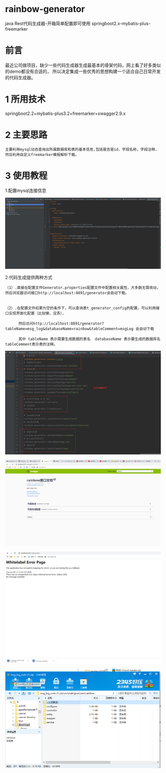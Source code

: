 # rainbow-generator

java Rest代码生成器-开箱简单配置即可使用  springboot2.x-mybatis-plus-freemarker

# 前言

最近公司做项目，缺少一些代码生成器生成最基本的骨架代码，网上看了好多类似的demo都没有合适的，
所以决定集成一些优秀的思想构建一个适合自己日常开发的代码生成器。

# 1 所用技术  

springboot2.2+mybatis-plus3.2+freemarker+swagger2.9.x
  
# 2 主要思路

    主要利用mysql动态查询出所属数据库和表的基本信息,包括是否是id，字段名称，字段注释，然后利用自定义freemarker模板解析下载。
    
# 3 使用教程
  
  1.配置mysql连接信息
  
   ![Image text](https://github.com/BeAInterestingMan/rainbow-generator/blob/master/images/1.jpg)
  
  2.代码生成提供两种方式 
    
    （1）.直接在配置文件Generator.properties配置文件中配置相关属性，大多数无需改动，然后浏览器访问接口http://localhost:8891/generator会自动下载。
    
    
    （2）.在配置文件如果为空的条件下，可以查询表t_generator_config的配置，可以利用接口实现界面化配置（比较懒，没弄），
    
          然后访问http://localhost:8891/generator?tableName=msg_log&databaseName=rainbow&tableComment=msgLog 会自动下载
          
          其中 tableName 表示需要生成数据的表名  databaseName 表示要生成的数据库名   tableComment表示表的注释。
          
  ![Image text](https://github.com/BeAInterestingMan/rainbow-generator/blob/master/images/2.jpg)
      
  ![Image text](https://github.com/BeAInterestingMan/rainbow-generator/blob/master/images/3.jpg)
        
   ![Image text](https://github.com/BeAInterestingMan/rainbow-generator/blob/master/images/4.jpg)
      
   ![Image text](https://github.com/BeAInterestingMan/rainbow-generator/blob/master/images/5.jpg)        
          

    
    
